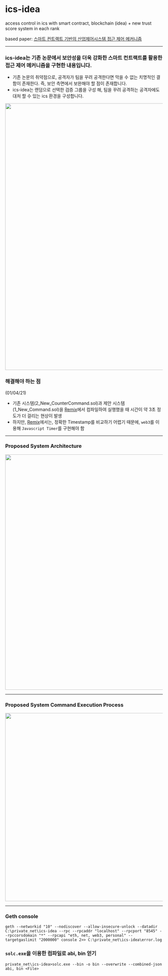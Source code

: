 # ics-idea
access control in ics with smart contract, blockchain (idea) + new trust score system in each rank

based paper: [스마트 컨트랙트 기반의 산업제어시스템 접근 제어 메커니즘](https://www.dbpia.co.kr/journal/articleDetail?nodeId=NODE08746293)

***

### ics-idea는 기존 논문에서 보안성을 더욱 강화한 스마트 컨트랙트를 활용한 접근 제어 메커니즘을 구현한 내용입니다. 
 - 기존 논문의 취약점으로, 공격자가 팀을 꾸려 공격한다면 막을 수 없는 치명적인 결함이 존재한다. 즉, 보안 측면에서 보완해야 할 점이 존재합니다.
 - ics-idea는 랜덤으로 선택한 검증 그룹을 구성 해, 팀을 꾸려 공격하는 공격자에도 대처 할 수 있는 ics 환경을 구성합니다.
 
<div>
  <img width="850" src="https://user-images.githubusercontent.com/59510222/103611837-77cb4200-4f66-11eb-9c76-4411ee780c66.png">
</div>

### 해결해야 하는 점 
(01/04/21)
  - 기존 시스템(2_New_CounterCommand.sol)과 제안 시스템(1_New_Command.sol)을 [Remix](https://remix.ethereum.org)에서 컴파일하여 실행했을 때
    시간이 약 3초 정도가 더 걸리는 현상이 발생
  - 하지만, [Remix](https://remix.ethereum.org)에서는, 정확한 Timestamp를 비교하기 어렵기 때문에, `web3`를 이용해 `Javascript Timer`를 구현해야 함
***
### Proposed System Architecture
<div>
  <img width="750" src="https://user-images.githubusercontent.com/59510222/103141113-e0c6e480-4732-11eb-8446-8ace1ff65863.png">
</div>

***
### Proposed System Command Execution Process 
<div>
  <img width="600" src="https://user-images.githubusercontent.com/59510222/103154513-158e7680-47db-11eb-8e2c-cdd1ed9b89a8.png">
</div>

***
### Geth console
```
geth --networkid "10" --nodiscover --allow-insecure-unlock --datadir C:\private_net\ics-idea --rpc --rpcaddr "localhost" --rpcport "8545" --rpccorsdomain "*" --rpcapi "eth, net, web3, personal" --targetgaslimit "2000000" console 2>> C:\private_net\ics-idea\error.log
```

### `solc.exe`을 이용한 컴파일로 abi, bin 얻기
```
private_net\ics-idea>solc.exe --bin -o bin --overwrite --combined-json abi, bin <File>
```
